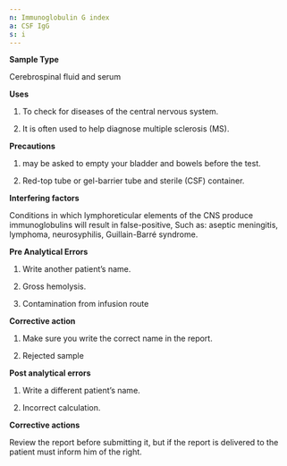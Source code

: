 ```yaml
---
n: Immunoglobulin G index
a: CSF IgG
s: i
---
```



__Sample Type__

Cerebrospinal fluid and serum

__Uses__

1.	To check for  diseases of the central nervous system.

2.	It is often used to help diagnose multiple sclerosis (MS). 

__Precautions__

1.	may be asked to empty your bladder and bowels before the test.

2.	Red-top tube or gel-barrier tube and sterile (CSF) container.

__Interfering factors__

Conditions in which lymphoreticular elements of the CNS produce immunoglobulins will result in false-positive,
Such as: aseptic meningitis, lymphoma, neurosyphilis, Guillain-Barré syndrome.

__Pre Analytical Errors__

1.	Write another patient’s name.

2.	Gross hemolysis. 

3.	Contamination from infusion route

__Corrective action__ 

1.	Make sure you write the correct name in the report.

2.	Rejected sample

__Post analytical errors__ 

1.	Write a different patient’s name.

2.	Incorrect calculation. 

__Corrective actions__

Review the report before submitting it, but if the report is delivered to the patient must inform him of the right.